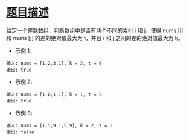 # [题目描述](https://leetcode-cn.com/problems/contains-duplicate-iii/)
给定一个整数数组，判断数组中是否有两个不同的索引 i 和 j，使得 nums [i] 和 nums [j] 的差的绝对值最大为 t，并且 i 和 j 之间的差的绝对值最大为 ķ。

- 示例 1:
```text
输入: nums = [1,2,3,1], k = 3, t = 0
输出: true
```

- 示例 2:
```text
输入: nums = [1,0,1,1], k = 1, t = 2
输出: true
```

- 示例 3:
```text
输入: nums = [1,5,9,1,5,9], k = 2, t = 3
输出: false
```
